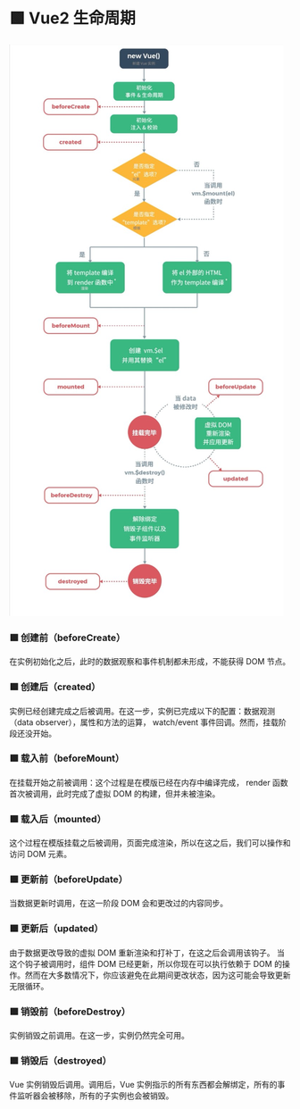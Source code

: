 # 🟩 Vue2 生命周期

![图 14](img/5e25f96b728db6a15917f8613ed08eccd269a7bca54ab028bc98d40e69c1d8e9.png)  


### 🟩 创建前（beforeCreate）
在实例初始化之后，此时的数据观察和事件机制都未形成，不能获得 DOM 节点。
### 🟩 创建后（created）
实例已经创建完成之后被调用。在这一步，实例已完成以下的配置：数据观测（data observer），属性和方法的运算， watch/event 事件回调。然而，挂载阶段还没开始。
### 🟩 载入前（beforeMount）
在挂载开始之前被调用：这个过程是在模版已经在内存中编译完成， render 函数首次被调用，此时完成了虚拟 DOM 的构建，但并未被渲染。
### 🟩 载入后（mounted）
这个过程在模版挂载之后被调用，页面完成渲染，所以在这之后，我们可以操作和访问 DOM 元素。
### 🟩 更新前（beforeUpdate）
当数据更新时调用，在这一阶段 DOM 会和更改过的内容同步。
### 🟩 更新后（updated）
由于数据更改导致的虚拟 DOM 重新渲染和打补丁，在这之后会调用该钩子。
当这个钩子被调用时，组件 DOM 已经更新，所以你现在可以执行依赖于 DOM 的操作。然而在大多数情况下，你应该避免在此期间更改状态，因为这可能会导致更新无限循环。
### 🟩 销毁前（beforeDestroy）
实例销毁之前调用。在这一步，实例仍然完全可用。
### 🟩 销毁后（destroyed）
Vue 实例销毁后调用。调用后，Vue 实例指示的所有东西都会解绑定，所有的事件监听器会被移除，所有的子实例也会被销毁。